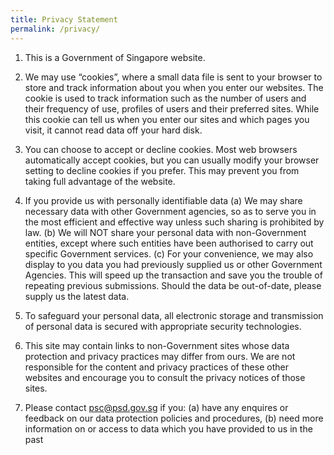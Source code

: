 ```yaml
---
title: Privacy Statement
permalink: /privacy/
---
```


1) This is a Government of Singapore website.

2) We may use “cookies”, where a small data file is sent to your browser to store and track information about you when you enter our websites. The cookie is used to track information such as the number of users and their frequency of use, profiles of users and their preferred sites. While this cookie can tell us when you enter our sites and which pages you visit, it cannot read data off your hard disk.

3) You can choose to accept or decline cookies. Most web browsers automatically accept cookies, but you can usually modify your browser setting to decline cookies if you prefer. This may prevent you from taking full advantage of the website.

4) If you provide us with personally identifiable data
(a) We may share necessary data with other Government agencies, so as to serve you in the most efficient and effective way unless such sharing is prohibited by law.
(b) We will NOT share your personal data with non-Government entities, except where such entities have been authorised to carry out specific Government services.
(c) For your convenience, we may also display to you data you had previously supplied us or other Government Agencies. This will speed up the transaction and save you the trouble of repeating previous submissions. Should the data be out-of-date, please supply us the latest data.

5) To safeguard your personal data, all electronic storage and transmission of personal data is secured with appropriate security technologies.

6) This site may contain links to non-Government sites whose data protection and privacy practices may differ from ours. We are not responsible for the content and privacy practices of these other websites and encourage you to consult the privacy notices of those sites.

7) Please contact psc@psd.gov.sg if you:
(a) have any enquires or feedback on our data protection policies and procedures,
(b) need more information on or access to data which you have provided to us in the past
